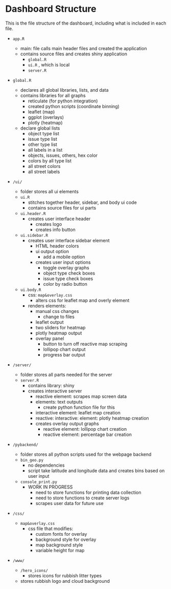 # Dashboard Structure

This is the file structure of the dashboard, including what is included in each file.

* `app.R`
  + main: file calls main header files and created the application
  + contains source files and creates shiny application
    - `global.R`
    - `ui.R` , which is local
    - `server.R`
    
* `global.R`
  + declares all global libraries, lists, and data
  + contains libraries for all graphs
    - reticulate (for python integration)
    - created python scripts (coordinate binning)
    - leaflet (map)
    - ggplot (overlays)
    - plotly (heatmap)
  + declare global lists
    - object type list
    - issue type list
    - other type list
    - all labels in a list
    - objects, issues, others, hex color
    - colors by all type list
    - all street colors
    - all street labels
    
* `/ui/`
  + folder stores all ui elements
  + `ui.R`
    - stitches together header, sidebar, and body ui code
    - contains source files for ui parts
  + `ui.header.R`
    - creates user interface header
      + creates logo
      + creates info button
  + `ui.sidebar.R`
    - creates user interface sidebar element
      + HTML header colors
      + ui output option
        - add a mobile option
      + creates user input options
        - toggle overlay graphs
        - object type check boxes
        - issue type check boxes
        - color by radio button
  + `ui.body.R`
    - css: `map&overlay.css`
      + alters css for leaflet map and overly element
    - renders elements:
      + manual css changes
        - change to files
      + leaflet output
      + two sliders for heatmap
      + plotly heatmap output
      + overlay panel
        - button to turn off reactive map scraping
        - lollipop chart output
        - progress bar output

* `/server/`
  + folder stores all parts needed for the server
  + `server.R`
    - contains library: shiny
    - creates interactive server
      + reactive element: scrapes map screen data
      + elements: text outputs
        - create python function file for this
      + interactive element: leaflet map creation
      + reactive: interactive: element: plotly heatmap creation
      + creates overlay output graphs
        - reactive element: lollipop chart creation
        - reactive element: percentage bar creation

* `/pybackend/`
  + folder stores all python scripts used for the webpage backend
  + `bin_geo.py`
    - no dependencies
    - script take latitude and longitude data and creates bins based on user input
  + `console_print.py`
    - WORK IN PROGRESS
      + need to store functions for printing data collection
      + need to store functions to create server logs
      + scrapes user data for future use
      
* `/css/`
  + `map&overlay.css`
    - css file that modifies:
      + custom fonts for overlay
      + background style for overlay
      + map background style
      + variable height for map

* `/www/`
  + `/hero_icons/`
    - stores icons for rubbish litter types
  + stores rubbish logo and cloud background

